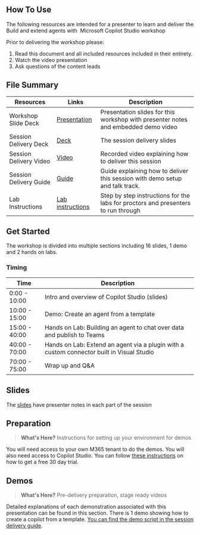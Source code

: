 ## How To Use

The following resources are intended for a presenter to learn and deliver the Build and extend agents with ​
Microsoft Copilot Studio workshop

Prior to delivering the workshop please:

1.  Read this document and all included resources included in their entirety.
2.  Watch the video presentation
3.  Ask questions of the content leads

## File Summary

| Resources          | Links                            | Description |
|-------------------|----------------------------------|-------------------|
| Workshop Slide Deck      |  [Presentation](https://aka.ms/AArxhkl) | Presentation slides for this workshop with presenter notes and embedded demo video |
| Session Delivery Deck     |  [Deck](https://aka.ms/AArx61l) | The session delivery slides |
| Session Delivery Video           | [Video](https://aka.ms/AArxle5) | Recorded video explaining how to deliver this session | 
| Session Delivery Guide             |  [Guide](https://aka.ms/AArxdq6) | Guide explaining how to deliver this session with demo setup and talk track.  | 
| Lab Instructions             |  [Lab instructions](/instructions/) | Step by step instructions for the labs for proctors and presenters to run through | 

## Get Started

The workshop is divided into multiple sections including 16 slides, 1 demo and 2 hands on labs.

### Timing

| Time        | Description 
--------------|-------------
0:00 - 10:00   | Intro and overview of Copilot Studio (slides)
10:00 - 15:00  | Demo: Create an agent from a template
15:00 - 40:00 | Hands on Lab: Building an agent to chat over data and publish to Teams 
40:00 - 70:00 | Hands on Lab: Extend an agent via a plugin with a custom connector built in Visual Studio 
70:00 - 75:00 | Wrap up and Q&A

## Slides

The [slides](https://aka.ms/AArxhkl) have presenter notes in each part of the session

## Preparation

>**What's Here?** Instructions for setting up your environment for demos

You will need access to your own M365 tenant to do the demos. You will also need access to Copilot Studio. You can follow [these instructions](https://learn.microsoft.com/en-us/microsoft-copilot-studio/sign-up-individual) on how to get a free 30 day trial.


## Demos

> **What's Here?** Pre-delivery preparation, stage ready videos

Detailed explanations of each demonstration associated with this presentation can be found in this section. There is 1 demo showing how to create a copilot from a template.  [You can find the demo script in the session delivery guide](https://aka.ms/AArxdq6).


